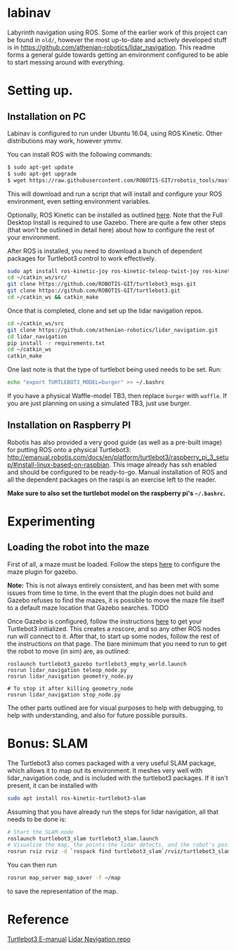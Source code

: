 # labinav

Labyrinth navigation using ROS.
Some of the earlier work of this project can be found in `old/`, however the most up-to-date and actively developed stuff is in https://github.com/athenian-robotics/lidar_navigation.
This readme forms a general guide towards getting an environment configured to be able to start messing around with everything.

# Setting up.

## Installation on PC

Labinav is configured to run under Ubuntu 16.04, using ROS Kinetic. Other distributions may work, however ymmv.

You can install ROS with the following commands:

```sh
$ sudo apt-get update
$ sudo apt-get upgrade
$ wget https://raw.githubusercontent.com/ROBOTIS-GIT/robotis_tools/master/install_ros_kinetic.sh && chmod 755 ./install_ros_kinetic.sh && bash ./install_ros_kinetic.sh
```

This will download and run a script that will install and configure your ROS environment, even setting environment variables.


Optionally, ROS Kinetic can be installed as outlined [here](http://wiki.ros.org/kinetic/Installation/Ubuntu). Note that the Full Desktop Install is required to use Gazebo.
There are quite a few other steps (that won't be outlined in detail here) about how to configure the rest of your environment.

After ROS is installed, you need to download a bunch of dependent packages for Turtlebot3 control to work effectively.

```sh
sudo apt install ros-kinetic-joy ros-kinetic-teleop-twist-joy ros-kinetic-teleop-twist-leopard ros-kinetic-laser-proc ros-kinetic-rgbd-launch ros-kinetic-depthimage-to-laserscan ros-kinetic-rosserial-arduino ros-kinetic-rosserial-python ros-kinetic-rosserial-server ros-kinetic-rosserial-client ros-kinetic-rosserial-msgs ros-kinetic-amcl ros-kinetic-map-server ros-kinetic-move-base ros-kinetic-urdf ros-kinetic-xacro ros-kinetic-compressed-image-transport ros-kinetic-rqt-image-view ros-kinetic-gmapping ros-kinetic-navigation ros-kinetic-interactive-markers
cd ~/catkin_ws/src/
git clone https://github.com/ROBOTIS-GIT/turtlebot3_msgs.git
git clone https://github.com/ROBOTIS-GIT/turtlebot3.git
cd ~/catkin_ws && catkin_make
```

Once that is completed, clone and set up the lidar navigation repos.

```sh
cd ~/catkin_ws/src
git clone https://github.com/athenian-robotics/lidar_navigation.git
cd lidar_navigation
pip install -r requirements.txt
cd ~/catkin_ws
catkin_make
```
One last note is that the type of turtlebot being used needs to be set. Run:
```sh
echo "export TURTLEBOT3_MODEL=burger" >> ~/.bashrc
```
If you have a physical Waffle-model TB3, then replace `burger` with `waffle`. If you are just planning on using a simulated TB3, just use burger.


## Installation on Raspberry PI
Robotis has also provided a very good guide (as well as a pre-built image) for putting ROS onto a physical Turtlebot3: http://emanual.robotis.com/docs/en/platform/turtlebot3/raspberry_pi_3_setup/#install-linux-based-on-raspbian. 
This image already has ssh enabled and should be configured to be ready-to-go. Manual installation of ROS and all the dependent packages on the raspi is an exercise left to the reader.

**Make sure to also set the turtlebot model on the raspberry pi's `~/.bashrc`.**

# Experimenting

## Loading the robot into the maze

First of all, a maze must be loaded. Follow the steps [here](https://github.com/athenian-robotics/lidar_navigation/blob/master/gzmaze.md) to configure the maze plugin for gazebo.

**Note:** This is not always entirely consistent, and has been met with some issues from time to time. 
In the event that the plugin does not build and Gazebo refuses to find the mazes, it is possible to move the maze file itself to a default maze location that Gazebo searches.
TODO

Once Gazebo is configured, follow the instructions [here](https://github.com/athenian-robotics/lidar_navigation#start-a-turtlebot3) to get your Turtlebot3 initialized. This creates a roscore, and so any other ROS nodes run will connect to it. After that, to start up some nodes, follow the rest of the instructions on that page.
The bare minimum that you need to run to get the robot to move (in sim) are, as outlined:
```
roslaunch turtlebot3_gazebo turtlebot3_empty_world.launch
rosrun lidar_navigation teleop_node.py
rosrun lidar_navigation geometry_node.py

# To stop it after killing geometry_node
rosrun lidar_navigation stop_node.py
```
The other parts outlined are for visual purposes to help with debugging, to help with understanding, and also for future possible pursuits.

# Bonus: SLAM

The Turtlebot3 also comes packaged with a very useful SLAM package, which allows it to map out its environment. It meshes very well with lidar_navigation code, and is included with the turtlebot3 packages.
If it isn't present, it can be installed with

```sh
sudo apt install ros-kinetic-turtlebot3-slam
```

Assuming that you have already run the steps for lidar navigation, all that needs to be done is:

```sh
# Start the SLAM node
roslaunch turtlebot3_slam turtlebot3_slam.launch
# Visualize the map, the points the lidar detects, and the robot's position within it
rosrun rviz rviz -d `rospack find turtlebot3_slam`/rviz/turtlebot3_slam.rviz
```

You can then run
```sh
rosrun map_server map_saver -f ~/map
```

to save the representation of the map.


# Reference
[Turtlebot3 E-manual](http://emanual.robotis.com/)
[Lidar Navigation repo](https://github.com/athenian-robotics/lidar_navigation)
